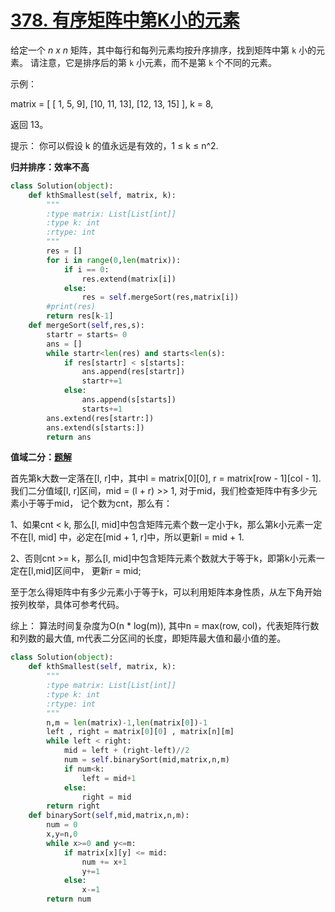 # [378. 有序矩阵中第K小的元素](https://leetcode-cn.com/problems/kth-smallest-element-in-a-sorted-matrix/)

给定一个 *n x n* 矩阵，其中每行和每列元素均按升序排序，找到矩阵中第 `k` 小的元素。
请注意，它是排序后的第 `k` 小元素，而不是第 `k` 个不同的元素。

示例：

matrix = [
   [ 1,  5,  9],
   [10, 11, 13],
   [12, 13, 15]
],
k = 8,

返回 13。

提示：
你可以假设 k 的值永远是有效的，1 ≤ k ≤ n^2.

**归并排序：效率不高**

```python
class Solution(object):
    def kthSmallest(self, matrix, k):
        """
        :type matrix: List[List[int]]
        :type k: int
        :rtype: int
        """
        res = []
        for i in range(0,len(matrix)):
            if i == 0:
                res.extend(matrix[i])
            else:
                res = self.mergeSort(res,matrix[i])
        #print(res)
        return res[k-1]
    def mergeSort(self,res,s):
        startr = starts= 0
        ans = []
        while startr<len(res) and starts<len(s):
            if res[startr] < s[starts]:
                ans.append(res[startr])
                startr+=1
            else:
                ans.append(s[starts])
                starts+=1
        ans.extend(res[startr:])
        ans.extend(s[starts:])
        return ans
```

**值域二分：[题解](<https://leetcode-cn.com/problems/kth-smallest-element-in-a-sorted-matrix/solution/zhi-yu-er-fen-fa-chao-xiang-xi-nai-xin-jiang-jie-b/>)**

首先第k大数一定落在[l, r]中，其中l = matrix\[0][0], r = matrix\[row - 1][col - 1].
我们二分值域[l, r]区间，mid = (l + r) >> 1, 对于mid，我们检查矩阵中有多少元素小于等于mid，
记个数为cnt，那么有：

1、如果cnt < k, 那么[l, mid]中包含矩阵元素个数一定小于k，那么第k小元素一定不在[l, mid]
中，必定在[mid + 1, r]中，所以更新l = mid + 1.

2、否则cnt >= k，那么[l, mid]中包含矩阵元素个数就大于等于k，即第k小元素一定在[l,mid]区间中，
更新r = mid;

至于怎么得矩阵中有多少元素小于等于k，可以利用矩阵本身性质，从左下角开始按列枚举，具体可参考代码。

综上：
算法时间复杂度为O(n * log(m)), 其中n = max(row, col)，代表矩阵行数和列数的最大值,
 m代表二分区间的长度，即矩阵最大值和最小值的差。

```python
class Solution(object):
    def kthSmallest(self, matrix, k):
        """
        :type matrix: List[List[int]]
        :type k: int
        :rtype: int
        """
        n,m = len(matrix)-1,len(matrix[0])-1
        left , right = matrix[0][0] , matrix[n][m]
        while left < right:
            mid = left + (right-left)//2
            num = self.binarySort(mid,matrix,n,m)
            if num<k:
                left = mid+1
            else:
                right = mid
        return right
    def binarySort(self,mid,matrix,n,m):
        num = 0
        x,y=n,0
        while x>=0 and y<=m:
            if matrix[x][y] <= mid:
                num += x+1
                y+=1
            else:
                x-=1
        return num
```

